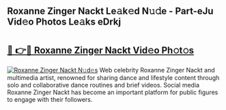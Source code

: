 ## Roxanne Zinger Nackt Le𝚊k𝚎d N𝚞𝚍e - Part-eJu Vid𝚎o Photos Le𝚊ks eDrkj

# <h2><a href="http://fb8atr.evod.top/?m=Roxanne+Zinger+Nackt">🔗 👉🔴 Roxanne Zinger Nackt Vid𝚎o Ph𝚘t𝚘s</a></h2>

[![Roxanne Zinger Nackt N𝚞d𝚎s](https://i.imgur.com/8V9OHl7.gif)](http://fb8atr.evod.top/?m=Roxanne+Zinger+Nackt)
Web celebrity Roxanne Zinger Nackt and multimedia artist, renowned for sharing dance and lifestyle content through solo and collaborative dance routines and brief videos. Social media Roxanne Zinger Nackt has become an important platform for public figures to engage with their followers. 
